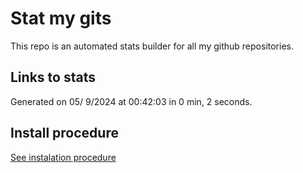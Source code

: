 # Stat my gits

This repo is an automated stats builder for all my github repositories.

## Links to stats


Generated on 05/ 9/2024 at 00:42:03 in 0 min, 2 seconds.

## Install procedure

[See instalation procedure](./src/install.md)
